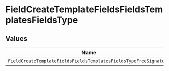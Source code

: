 # FieldCreateTemplateFieldsFieldsTemplatesFieldsType


## Values

| Name                                                              | Value                                                             |
| ----------------------------------------------------------------- | ----------------------------------------------------------------- |
| `FieldCreateTemplateFieldsFieldsTemplatesFieldsTypeFreeSignature` | FREE_SIGNATURE                                                    |